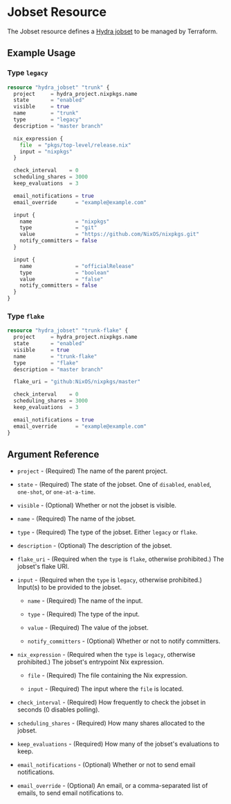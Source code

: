 # Jobset Resource

The Jobset resource defines a [Hydra jobset] to be managed by Terraform.

## Example Usage

### Type `legacy`

```terraform
resource "hydra_jobset" "trunk" {
  project     = hydra_project.nixpkgs.name
  state       = "enabled"
  visible     = true
  name        = "trunk"
  type        = "legacy"
  description = "master branch"

  nix_expression {
    file  = "pkgs/top-level/release.nix"
    input = "nixpkgs"
  }

  check_interval    = 0
  scheduling_shares = 3000
  keep_evaluations  = 3

  email_notifications = true
  email_override      = "example@example.com"

  input {
    name              = "nixpkgs"
    type              = "git"
    value             = "https://github.com/NixOS/nixpkgs.git"
    notify_committers = false
  }

  input {
    name              = "officialRelease"
    type              = "boolean"
    value             = "false"
    notify_committers = false
  }
}
```

### Type `flake`

```terraform
resource "hydra_jobset" "trunk-flake" {
  project     = hydra_project.nixpkgs.name
  state       = "enabled"
  visible     = true
  name        = "trunk-flake"
  type        = "flake"
  description = "master branch"

  flake_uri = "github:NixOS/nixpkgs/master"

  check_interval    = 0
  scheduling_shares = 3000
  keep_evaluations  = 3

  email_notifications = true
  email_override      = "example@example.com"
}
```

## Argument Reference

* `project` - (Required) The name of the parent project.

* `state` - (Required) The state of the jobset. One of `disabled`, `enabled`,
`one-shot`, or `one-at-a-time`.

* `visible` - (Optional) Whether or not the jobset is visible.

* `name` - (Required) The name of the jobset.

* `type` - (Required) The type of the jobset. Either `legacy` or `flake`.

* `description` - (Optional) The description of the jobset.

* `flake_uri` - (Required when the `type` is `flake`, otherwise prohibited.) The
jobset's flake URI.

* `input` - (Required when the `type` is `legacy`, otherwise prohibited.)
Input(s) to be provided to the jobset.

  * `name` - (Required) The name of the input.

  * `type` - (Required) The type of the input.

  * `value` - (Required) The value of the jobset.

  * `notify_committers` - (Optional) Whether or not to notify committers.

* `nix_expression` - (Required when the `type` is `legacy`, otherwise
prohibited.) The jobset's entrypoint Nix expression.

  * `file` - (Required) The file containing the Nix expression.

  * `input` - (Required) The input where the `file` is located.

* `check_interval` - (Required) How frequently to check the jobset in seconds (0
disables polling).

* `scheduling_shares` - (Required) How many shares allocated to the jobset.

* `keep_evaluations` - (Required) How many of the jobset's evaluations to keep.

* `email_notifications` - (Optional) Whether or not to send email notifications.

* `email_override` - (Optional) An email, or a comma-separated list of emails,
to send email notifications to.

[Hydra jobset]: https://github.com/NixOS/hydra/blob/e9a06113c955e457fa59717c4964c302e852ee9b/doc/manual/src/projects.md#job-sets
